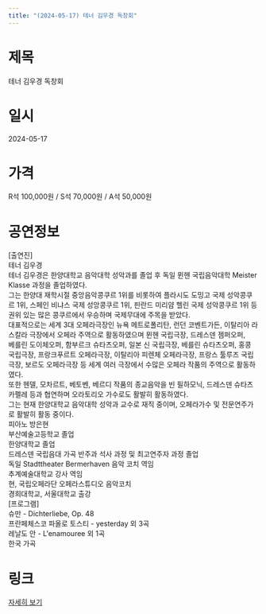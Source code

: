 ```yaml
---
title: "(2024-05-17) 테너 김우경 독창회"
---
```


# 제목
테너 김우경 독창회

# 일시
2024-05-17

# 가격
R석 100,000원 / S석 70,000원 / A석 50,000원

# 공연정보
[출연진]  
테너 김우경  
테너 김우경은 한양대학교 음악대학 성악과를 졸업 후 독일 뮌헨 국립음악대학 Meister Klasse 과정을 졸업하였다.  
그는 한양대 재학시절 중앙음악콩쿠르 1위를 비롯하여 플라시도 도밍고 국제 성악콩쿠르 1위, 스페인 비냐스 국제 성앙콩쿠르 1위, 핀란드 미리얌 헬린 국제 성악콩쿠르 1위 등  
권위 있는 많은 콩쿠르에서 우승하며 국제무대에 주목을 받았다.  
대표적으로는 세계 3대 오페라극장인 뉴욕 메트로폴리탄, 런던 코벤트가든, 이탈리아 라 스칼라 극장에서 오페라 주역으로 활동하였으며 뮌헨 국립극장, 드레스덴 젬퍼오퍼,  
베를린 도이체오퍼, 함부르크 슈타츠오퍼, 일본 신 국립극장, 베를린 슈타츠오퍼, 홍콩 국립극장, 프랑크푸르트 오페라극장, 이탈리아 피렌체 오페라극장, 프랑스 툴루즈 국립극장, 보르도 오페라극장 등 세계 여러 극장에서 수많은 오페라 작품의 주역으로 활동하였다.  
또한 헨델, 모차르트, 베토벤, 베르디 작품의 종교음악을 빈 필하모닉, 드레스덴 슈타츠카펠레 등과 협연하며 오라토리오 가수로도 활발히 활동하였다.  
그는 현재 한양대학교 음악대학 성악과 교수로 재직 중이며, 오페라가수 및 전문연주가로 활발히 활동 중이다.  
피아노 방은현  
부산예술고등학교 졸업  
한양대학교 졸업  
드레스덴 국립음대 가곡 반주과 석사 과정 및 최고연주자 과정 졸업  
독일 Stadttheater Bermerhaven 음악 코치 역임  
추계예술대학교 강사 역임  
현, 국립오페라단 오페라스튜디오 음악코치  
경희대학교, 서울대학교 출강  
[프로그램]  
슈만 - Dichterliebe, Op. 48  
프란페체스코 파올로 토스티 - yesterday 외 3곡  
레날도 안 - L'enamouree 외 1곡  
한국 가곡

# 링크
[자세히 보기](https://www.sac.or.kr/site/main/show/show_view?SN=62016, "https://www.sac.or.kr/site/main/show/show_view?SN=62016")
